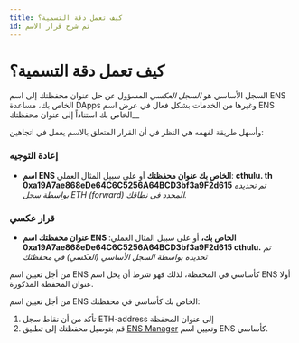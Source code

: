 ```yaml
---
title: كيف تعمل دقة التسمية؟
id: تم شرح قرار الاسم
---
```


# كيف تعمل دقة التسمية؟

السجل الأساسي هو _السجل العكسي_ المسؤول عن حل عنوان محفظتك إلى اسم ENS الخاص بك، مساعدة DApps وغيرها من الخدمات بشكل فعال في عرض اسم ENS الخاص بك استناداً إلى عنوان محفظتك__

وأسهل طريقة لفهمه هي النظر في أن القرار المتعلق بالاسم يعمل في اتجاهين:

### إعادة التوجيه

* **اسم ENS الخاص بك <unk> عنوان محفظتك** أو على سبيل المثال العملي: **cthulu. th <unk> 0xa19A7ae868eDe64C6C5256A64BCD3bf3a9F2d615** _تم تحديده بواسطة سجل ETH (forward) المحدد في نطاقك._

### قرار عكسي

* **عنوان محفظتك <unk> اسم ENS الخاص بك،** أو على سبيل المثال العملي: **0xa19A7ae868eDe64C6C5256A64BCD3bf3a9F2d615 <unk> cthulu.** _تم تحديده بواسطة السجل الأساسي (العكسي) في محفظتك_

من أجل تعيين اسم ENS كأساسي في المحفظة، لذلك فهو شرط أن يحل اسم ENS أولا عنوان المحفظة المذكورة.

من أجل تعيين اسم ENS الخاص بك كأساسي في محفظتك:

1. تأكد من أن نقاط سجل ETH-address إلى عنوان المحفظة
2. قم بتوصيل محفظتك إلى تطبيق [ENS Manager](https://app.ens.domains) وتعيين اسم ENS كأساسي.
